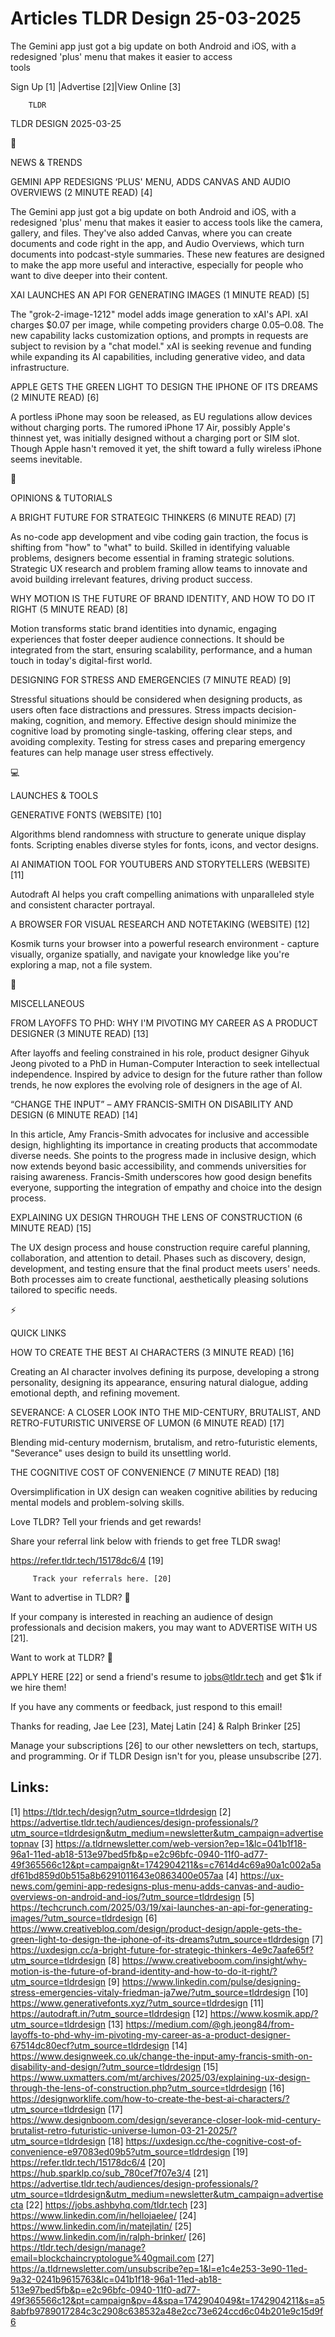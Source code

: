 # Articles TLDR Design 25-03-2025

The Gemini app just got a big update on both Android and iOS, with a
redesigned 'plus' menu that makes it easier to access
tools ‌ ‌ ‌ ‌ ‌ ‌ ‌ ‌ ‌ ‌ ‌ ‌ ‌ ‌ ‌ ‌ ‌ ‌ ‌ ‌ ‌ ‌ ‌ ‌ ‌ ‌  ‌ ‌ ‌ ‌ ‌ ‌ ‌ ‌ ‌ ‌ ‌ ‌ ‌ ‌ ‌ ‌ ‌ ‌ ‌ ‌ ‌ ‌ ‌ ‌ ‌ ‌ 


 Sign Up [1] |Advertise [2]|View Online [3] 

		TLDR 

TLDR DESIGN 2025-03-25

📱 

NEWS & TRENDS

 GEMINI APP REDESIGNS ‘PLUS' MENU, ADDS CANVAS AND AUDIO OVERVIEWS
(2 MINUTE READ) [4] 

 The Gemini app just got a big update on both Android and iOS, with a
redesigned 'plus' menu that makes it easier to access tools like the
camera, gallery, and files. They've also added Canvas, where you can
create documents and code right in the app, and Audio Overviews, which
turn documents into podcast-style summaries. These new features are
designed to make the app more useful and interactive, especially for
people who want to dive deeper into their content. 

 XAI LAUNCHES AN API FOR GENERATING IMAGES (1 MINUTE READ) [5] 

 The "grok-2-image-1212" model adds image generation to xAI's API. xAI
charges $0.07 per image, while competing providers charge
$0.05–$0.08. The new capability lacks customization options, and
prompts in requests are subject to revision by a "chat model." xAI is
seeking revenue and funding while expanding its AI capabilities,
including generative video, and data infrastructure. 

 APPLE GETS THE GREEN LIGHT TO DESIGN THE IPHONE OF ITS DREAMS (2
MINUTE READ) [6] 

 A portless iPhone may soon be released, as EU regulations allow
devices without charging ports. The rumored iPhone 17 Air, possibly
Apple's thinnest yet, was initially designed without a charging port
or SIM slot. Though Apple hasn't removed it yet, the shift toward a
fully wireless iPhone seems inevitable. 

🚀 

OPINIONS & TUTORIALS

 A BRIGHT FUTURE FOR STRATEGIC THINKERS (6 MINUTE READ) [7] 

 As no-code app development and vibe coding gain traction, the focus
is shifting from "how" to "what" to build. Skilled in identifying
valuable problems, designers become essential in framing strategic
solutions. Strategic UX research and problem framing allow teams to
innovate and avoid building irrelevant features, driving product
success. 

 WHY MOTION IS THE FUTURE OF BRAND IDENTITY, AND HOW TO DO IT RIGHT (5
MINUTE READ) [8] 

 Motion transforms static brand identities into dynamic, engaging
experiences that foster deeper audience connections. It should be
integrated from the start, ensuring scalability, performance, and a
human touch in today's digital-first world. 

 DESIGNING FOR STRESS AND EMERGENCIES (7 MINUTE READ) [9] 

 Stressful situations should be considered when designing products, as
users often face distractions and pressures. Stress impacts
decision-making, cognition, and memory. Effective design should
minimize the cognitive load by promoting single-tasking, offering
clear steps, and avoiding complexity. Testing for stress cases and
preparing emergency features can help manage user stress effectively. 

💻 

LAUNCHES & TOOLS

 GENERATIVE FONTS (WEBSITE) [10] 

 Algorithms blend randomness with structure to generate unique display
fonts. Scripting enables diverse styles for fonts, icons, and vector
designs. 

 AI ANIMATION TOOL FOR YOUTUBERS AND STORYTELLERS (WEBSITE) [11] 

 Autodraft AI helps you craft compelling animations with unparalleled
style and consistent character portrayal. 

 A BROWSER FOR VISUAL RESEARCH AND NOTETAKING (WEBSITE) [12] 

 Kosmik turns your browser into a powerful research environment -
capture visually, organize spatially, and navigate your knowledge like
you're exploring a map, not a file system. 

🎁 

MISCELLANEOUS

 FROM LAYOFFS TO PHD: WHY I'M PIVOTING MY CAREER AS A PRODUCT DESIGNER
(3 MINUTE READ) [13] 

 After layoffs and feeling constrained in his role, product designer
Gihyuk Jeong pivoted to a PhD in Human-Computer Interaction to seek
intellectual independence. Inspired by advice to design for the future
rather than follow trends, he now explores the evolving role of
designers in the age of AI. 

 “CHANGE THE INPUT” – AMY FRANCIS-SMITH ON DISABILITY AND DESIGN
(6 MINUTE READ) [14] 

 In this article, Amy Francis-Smith advocates for inclusive and
accessible design, highlighting its importance in creating products
that accommodate diverse needs. She points to the progress made in
inclusive design, which now extends beyond basic accessibility, and
commends universities for raising awareness. Francis-Smith underscores
how good design benefits everyone, supporting the integration of
empathy and choice into the design process. 

 EXPLAINING UX DESIGN THROUGH THE LENS OF CONSTRUCTION (6 MINUTE READ)
[15] 

 The UX design process and house construction require careful
planning, collaboration, and attention to detail. Phases such as
discovery, design, development, and testing ensure that the final
product meets users' needs. Both processes aim to create functional,
aesthetically pleasing solutions tailored to specific needs. 

⚡ 

QUICK LINKS

 HOW TO CREATE THE BEST AI CHARACTERS (3 MINUTE READ) [16] 

 Creating an AI character involves defining its purpose, developing a
strong personality, designing its appearance, ensuring natural
dialogue, adding emotional depth, and refining movement. 

 SEVERANCE: A CLOSER LOOK INTO THE MID-CENTURY, BRUTALIST, AND
RETRO-FUTURISTIC UNIVERSE OF LUMON (6 MINUTE READ) [17] 

 Blending mid-century modernism, brutalism, and retro-futuristic
elements, "Severance" uses design to build its unsettling world. 

 THE COGNITIVE COST OF CONVENIENCE (7 MINUTE READ) [18] 

 Oversimplification in UX design can weaken cognitive abilities by
reducing mental models and problem-solving skills. 

Love TLDR? Tell your friends and get rewards!

 Share your referral link below with friends to get free TLDR swag! 

 https://refer.tldr.tech/15178dc6/4 [19] 

		 Track your referrals here. [20] 

Want to advertise in TLDR? 📰

 If your company is interested in reaching an audience of design
professionals and decision makers, you may want to ADVERTISE WITH US
[21]. 

Want to work at TLDR? 💼

 APPLY HERE [22] or send a friend's resume to jobs@tldr.tech and get
$1k if we hire them! 

 If you have any comments or feedback, just respond to this email! 

Thanks for reading, 
Jae Lee [23], Matej Latin [24] & Ralph Brinker [25] 

 Manage your subscriptions [26] to our other newsletters on tech,
startups, and programming. Or if TLDR Design isn't for you, please
unsubscribe [27]. 

 

Links:
------
[1] https://tldr.tech/design?utm_source=tldrdesign
[2] https://advertise.tldr.tech/audiences/design-professionals/?utm_source=tldrdesign&utm_medium=newsletter&utm_campaign=advertisetopnav
[3] https://a.tldrnewsletter.com/web-version?ep=1&lc=041b1f18-96a1-11ed-ab18-513e97bed5fb&p=e2c96bfc-0940-11f0-ad77-49f365566c12&pt=campaign&t=1742904211&s=c7614d4c69a90a1c002a5adf61bd859d0b515a8b6291011643e0863400e057aa
[4] https://ux-news.com/gemini-app-redesigns-plus-menu-adds-canvas-and-audio-overviews-on-android-and-ios/?utm_source=tldrdesign
[5] https://techcrunch.com/2025/03/19/xai-launches-an-api-for-generating-images/?utm_source=tldrdesign
[6] https://www.creativebloq.com/design/product-design/apple-gets-the-green-light-to-design-the-iphone-of-its-dreams?utm_source=tldrdesign
[7] https://uxdesign.cc/a-bright-future-for-strategic-thinkers-4e9c7aafe65f?utm_source=tldrdesign
[8] https://www.creativeboom.com/insight/why-motion-is-the-future-of-brand-identity-and-how-to-do-it-right/?utm_source=tldrdesign
[9] https://www.linkedin.com/pulse/designing-stress-emergencies-vitaly-friedman-ja7we/?utm_source=tldrdesign
[10] https://www.generativefonts.xyz/?utm_source=tldrdesign
[11] https://autodraft.in/?utm_source=tldrdesign
[12] https://www.kosmik.app/?utm_source=tldrdesign
[13] https://medium.com/@gh.jeong84/from-layoffs-to-phd-why-im-pivoting-my-career-as-a-product-designer-67514dc80ecf?utm_source=tldrdesign
[14] https://www.designweek.co.uk/change-the-input-amy-francis-smith-on-disability-and-design/?utm_source=tldrdesign
[15] https://www.uxmatters.com/mt/archives/2025/03/explaining-ux-design-through-the-lens-of-construction.php?utm_source=tldrdesign
[16] https://designworklife.com/how-to-create-the-best-ai-characters/?utm_source=tldrdesign
[17] https://www.designboom.com/design/severance-closer-look-mid-century-brutalist-retro-futuristic-universe-lumon-03-21-2025/?utm_source=tldrdesign
[18] https://uxdesign.cc/the-cognitive-cost-of-convenience-e97083ed09b5?utm_source=tldrdesign
[19] https://refer.tldr.tech/15178dc6/4
[20] https://hub.sparklp.co/sub_780cef7f07e3/4
[21] https://advertise.tldr.tech/audiences/design-professionals/?utm_source=tldrdesign&utm_medium=newsletter&utm_campaign=advertisecta
[22] https://jobs.ashbyhq.com/tldr.tech
[23] https://www.linkedin.com/in/hellojaelee/
[24] https://www.linkedin.com/in/matejlatin/
[25] https://www.linkedin.com/in/ralph-brinker/
[26] https://tldr.tech/design/manage?email=blockchaincryptologue%40gmail.com
[27] https://a.tldrnewsletter.com/unsubscribe?ep=1&l=e1c4e253-3e90-11ed-9a32-0241b9615763&lc=041b1f18-96a1-11ed-ab18-513e97bed5fb&p=e2c96bfc-0940-11f0-ad77-49f365566c12&pt=campaign&pv=4&spa=1742904049&t=1742904211&s=a58abfb9789017284c3c2908c638532a48e2cc73e624ccd6c04b201e9c15d9f6